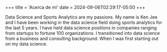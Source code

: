 +++
title = 'Acerca de mi'
date = 2024-09-06T02:29:17-05:00
+++

Data Science and Sports Analytics are my passions. My name is Ken Jee and I have been working in the data science field doing sports analytics for the last 5 years. I have held data science positions in companies ranging from startups to fortune 100 organizations. I transitioned into data science from a business and consulting background. When I was first starting out on my data science.